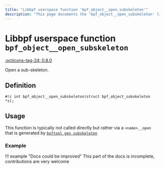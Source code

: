 ```yaml
---
title: "Libbpf userspace function 'bpf_object__open_subskeleton'"
description: "This page documents the 'bpf_object__open_subskeleton' libbpf userspace function, including its definition, usage, and examples."
---
```

# Libbpf userspace function `bpf_object__open_subskeleton`

<!-- [LIBBPF_TAG] -->
[:octicons-tag-24: 0.8.0](https://github.com/libbpf/libbpf/releases/tag/v0.8.0)
<!-- [/LIBBPF_TAG] -->

Open a sub-skeleton.

## Definition

`#!c int bpf_object__open_subskeleton(struct bpf_object_subskeleton *s);`

## Usage

This function is typically not called directly but rather via a `<name>__open` that is generated by [`bpftool gen subskeleton`](https://github.com/libbpf/bpftool/blob/main/docs/bpftool-gen.rst)

### Example

!!! example "Docs could be improved"
    This part of the docs is incomplete, contributions are very welcome
